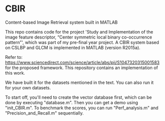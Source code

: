 # CBIR
Content-based Image Retrieval system built in MATLAB

This repo contains code for the project 'Study and Implementation of the image feature descriptor, “Center symmetric local binary co-occurrence pattern”', which was part of my pre-final year project. A CBIR system based on CSLBP and GLCM is implemented in MATLAB (version R2015a). 

Refer to: https://www.sciencedirect.com/science/article/abs/pii/S1047320315001583 for the proposed framework. This repository contains an implementation of this work.

We have built it for the datasets mentioned in the text. You can also run it for your own datasets.

To start off, you'll need to create the vector database first, which can be done by executing "database.m". Then you can get a demo using "init_CBIR.m". To benchmark the scores, you can run "Perf_analysis.m" and "Precision_and_Recall.m" sequentially.
